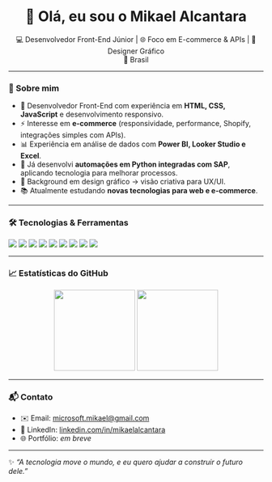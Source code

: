 <h1 align="center">👋 Olá, eu sou o Mikael Alcantara</h1>

<p align="center">
  💻 Desenvolvedor Front-End Júnior | 🌐 Foco em E-commerce & APIs | 🎨 Designer Gráfico <br>
  📍 Brasil
</p>

---

### 🚀 Sobre mim
- 🎯 Desenvolvedor Front-End com experiência em **HTML, CSS, JavaScript** e desenvolvimento responsivo.  
- ⚡ Interesse em **e-commerce** (responsividade, performance, Shopify, integrações simples com APIs).  
- 📊 Experiência em análise de dados com **Power BI, Looker Studio e Excel**.  
- 🔧 Já desenvolvi **automações em Python integradas com SAP**, aplicando tecnologia para melhorar processos.  
- 🎨 Background em design gráfico → visão criativa para UX/UI.  
- 📚 Atualmente estudando **novas tecnologias para web e e-commerce**.  

---

### 🛠️ Tecnologias & Ferramentas
<p>
  <img src="https://img.shields.io/badge/HTML5-E34F26?style=for-the-badge&logo=html5&logoColor=white"/>
  <img src="https://img.shields.io/badge/CSS3-1572B6?style=for-the-badge&logo=css3&logoColor=white"/>
  <img src="https://img.shields.io/badge/JavaScript-F7DF1E?style=for-the-badge&logo=javascript&logoColor=black"/>
  <img src="https://img.shields.io/badge/Shopify-96BF48?style=for-the-badge&logo=shopify&logoColor=white"/>
  <img src="https://img.shields.io/badge/API-005571?style=for-the-badge&logo=fastapi&logoColor=white"/>
  <img src="https://img.shields.io/badge/Python-3776AB?style=for-the-badge&logo=python&logoColor=white"/>
  <img src="https://img.shields.io/badge/Power%20BI-F2C811?style=for-the-badge&logo=powerbi&logoColor=black"/>
  <img src="https://img.shields.io/badge/Looker%20Studio-4285F4?style=for-the-badge&logo=google&logoColor=white"/>
  <img src="https://img.shields.io/badge/GitHub-181717?style=for-the-badge&logo=github&logoColor=white"/>
</p>

---

### 📈 Estatísticas do GitHub
<p align="center">
  <img height="160em" src="https://github-readme-stats.vercel.app/api?username=MikaelAlcantara&show_icons=true&theme=tokyonight&count_private=true"/>
  <img height="160em" src="https://github-readme-stats.vercel.app/api/top-langs/?username=MikaelAlcantara&layout=compact&theme=tokyonight"/>
</p>

---

### 📬 Contato
- ✉️ Email: [microsoft.mikael@gmail.com](mailto:microsoft.mikael@gmail.com)  
- 💼 LinkedIn: [linkedin.com/in/mikaelalcantara](https://linkedin.com/in/mikaelalcantara)  
- 🌐 Portfólio: *em breve*  

---

✨ *“A tecnologia move o mundo, e eu quero ajudar a construir o futuro dele.”*
